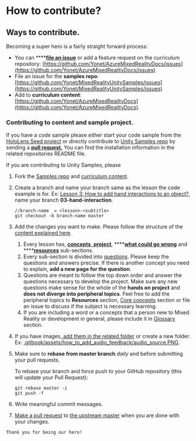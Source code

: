 # How to contribute?

## Ways to contribute.

Becoming a super hero is a fairly straight forward process:

* You can ****[**file an issue**](https://help.github.com/en/github/managing-your-work-on-github/creating-an-issue) or add a feature request on the curriculum repository: [https://github.com/Yonet/AzureMixedRealityDocs/issues](https://github.com/Yonet/AzureMixedRealityDocs/issues)
* File an issue for the **samples repo**: [https://github.com/Yonet/MixedRealityUnitySamples/issues](https://github.com/Yonet/MixedRealityUnitySamples/issues)
* Add to **curriculum content**: [https://github.com/Yonet/AzureMixedRealityDocs](https://github.com/Yonet/AzureMixedRealityDocs).

### Contributing to content and sample project.

If you have a code sample please either start your code sample from the [HoloLens Seed project](http://bit.ly/HoloLensUnitySeed) or directly  contribute to [Unity Samples repo](http://bit.ly/MixedRealityUnitySamples) by sending a [**pull request.**](https://help.github.com/en/github/collaborating-with-issues-and-pull-requests/proposing-changes-to-your-work-with-pull-requests) You can find the installation information in the related repositories README file.

If you are contributing to Unity Samples, please

1. Fork the [Samples repo](https://github.com/Yonet/MixedRealityUnitySamples) and [curriculum content](https://github.com/Yonet/AzureMixedRealityDocs).
2. Create a branch and name your branch same as the lesson the code example is for. Ex: [Lesson 3: How to add hand interactions to an object?](lessons/lesson-3/project/how-to-place-an-object-onto-a-surface.md), name your branch **03-hand-interaction**. 

   ```text
   //branch-name  = <lesson>-<subtitle>
   git checkout -b branch-name master
   ```

3. Add the changes you want to make. Please follow the structure of the [content explained here](./#how-to-use-this-book).
   1. Every lesson has, [**concepts**,](lessons/lesson1/concepts/)[ **project**](lessons/lesson1/project/), ****[**what could go wrong**](lessons/lesson1/what-could-go-wrong.md) and ****[**resources**](lessons/lesson1/mixed-reality-resources.md) sub-sections.
   2. Every sub-section is divided into [questions](lessons/lesson1/project/how-to-get-started-with-mixed-reality-development-using-unity.md). Please keep the questions and answers precise. If there is another concept you need to explain, **add a new page for the question**.
   3. Questions are meant to follow the top down order and answer the questions necessary to develop the project. Make sure any new questions make sense for the whole of the **hands on project** and **does not diverge into peripheral topics**. Feel free to add the peripheral topics to **Resources** section, [Core concepts]() section or file an issue to discuss if the subject is necessary learning.
   4. If you are including a word or a concepts that a person new to Mixed Reality or development in general, please include it in [Glossary ](glossary/)section.
4. If you have images,[ add them in the related folder](https://github.com/Yonet/AzureMixedRealityDocs/tree/master/.gitbook/assets) or create a new folder. Ex:   [.gitbook/assets/how\_to\_add\_audio\_feedback/audio\_source.PNG](https://github.com/Yonet/AzureMixedRealityDocs/pull/4/files#diff-baba7daa2efe95899a805ccdacd9f50d).
5. Make sure to **rebase from master branch** _daily_ and before submitting your pull requests. 

   To rebase your branch and force push to your GitHub repository \(this will update your Pull Request\):

   ```text
   git rebase master -i
   git push -f
   ```

6. Write meaningful commit messages. 
7. [Make a pull request](https://help.github.com/en/github/collaborating-with-issues-and-pull-requests/creating-a-pull-request) to [the upstream master](https://github.com/Yonet/MixedRealityUnitySamples) when you are done with your changes.



```text
Thank you for being our hero!
```

